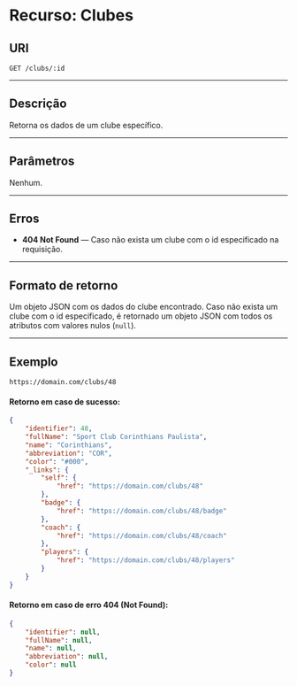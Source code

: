 
# Recurso: Clubes

## URI
    GET /clubs/:id
***

## Descrição
Retorna os dados de um clube específico.
***

## Parâmetros
Nenhum.
***

## Erros
- **404 Not Found** — Caso não exista um clube com o id especificado na requisição.
***

## Formato de retorno
Um objeto JSON com os dados do clube encontrado. Caso não exista um clube com o id especificado, 
é retornado um objeto JSON com todos os atributos com valores nulos (```null```).
***

## Exemplo

    https://domain.com/clubs/48

#### Retorno em caso de sucesso:
``` json
{
    "identifier": 48,
    "fullName": "Sport Club Corinthians Paulista",
    "name": "Corinthians",
    "abbreviation": "COR",
    "color": "#000",
    "_links": {
        "self": {
            "href": "https://domain.com/clubs/48"
        },
        "badge": {
            "href": "https://domain.com/clubs/48/badge"
        },
        "coach": {
            "href": "https://domain.com/clubs/48/coach"
        },
        "players": {
            "href": "https://domain.com/clubs/48/players"
        }
    }
}
```
#### Retorno em caso de erro 404 (Not Found):
``` json
{
    "identifier": null,
    "fullName": null,
    "name": null,
    "abbreviation": null,
    "color": null
}
``` 
